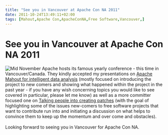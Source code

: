 ```yaml
---
title: "See you in Vancouver at Apache Con NA 2011"
date: 2011-10-24T13:49:11+02:00
tags: [Mahout,Apache Con,ApacheConNA,Free Software,Vancouver,]
---
```


# See you in Vancouver at Apache Con NA 2011


<img src ="http://na11.apachecon.com/attachments/0002/0347/speaker-234x60.gif" style="float:left"/> Mid November Apache 
hosts its famous yearly conference - this time in Vancouver/Canada. They kindly accepted my presentations on <a 
href="http://na11.apachecon.com/talks/19905">Apache Mahout for intelligent data analysis</a> (mostly focused on 
introducing the project to new comers and showing what happened within the project in the past year - if you have any 
wish concerning topics you would like to see covered in particular, please let me know) as well as a more committer 
focused one on <a href="http://na11.apachecon.com/talks/19488">Talking people into creating patches</a> (with the goal 
of highlighting some of the issues new-comers to free software projects that want to contribute run into and initiating 
a discussion on what helps to convince them to keep up the momentum and over come and obstacles).<br><br>Looking 
forward to seeing you in Vancouver for Apache Con NA.<br><br>
